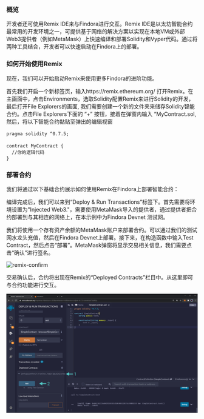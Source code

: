 ### 概览
开发者还可使用Remix IDE来与Findora进行交互。Remix IDE是以太坊智能合约最常用的开发环境之一，可提供基于网络的解决方案以实现在本地VM或外部Web3提供者（例如MetaMask）上快速编译和部署Solidity和Vyper代码。通过将两种工具结合，开发者可以快速启动在Findora上的部署。
### 如何开始使用Remix
现在，我们可以开始启动Remix来使用更多Findora的进阶功能。

首先我们开启一个新标签页，输入https://remix.ethereum.org/ 打开Remix。在主画面中，点击Environments，选取Solidity配置Remix来进行Solidity的开发，最后打开File Explorers的画面, 我们需要创建一个新的文件夹来储存Solidity智能合约。点击File Explorers下面的 “+” 按钮，接着在弹窗内输入 “MyContract.sol, 然后，将以下智能合约黏贴至弹出的编辑视窗
```
pragma solidity ^0.7.5;

contract MyContract {
  //你的逻辑代码
}
```

### 部署合约
我们将通过以下基础合约展示如何使用Remix在Findora上部署智能合约：

编译完成后，我们可以来到“Deploy & Run Transactions”标签下。首先需要将环境设置为"Injected Web3."，需要使用MetaMask导入的提供者，通过提供者把合约部署到与其相连的网络上，在本示例中为Findora Devnet 测试网。

我们将使用一个存有资产余额的MetaMask账户来部署合约。可以通过我们的测试网水龙头充值，然后在Findora Devnet上部署。接下来，在构造函数中输入Test Contract，然后点击“部署”。MetaMask弹窗将显示交易相关信息，我们需要点击“确认”进行签名。

![remix-confirm](/static/img/evm/remix-confirm.jpg)

交易确认后，合约将出现在Remix的“Deployed Contracts”栏目中。从这里即可与合约功能进行交互。

![remix-deploy](/static/img/evm/remix-deploy.png)

